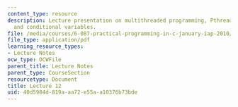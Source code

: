 ```yaml
---
content_type: resource
description: Lecture presentation on multithreaded programming, Pthreads, API, Mutex,
  and conditional variables.
file: /media/courses/6-087-practical-programming-in-c-january-iap-2010/40d5984d819aaa72e55aa10376b73bde_MIT6_087IAP10_lec12.pdf
file_type: application/pdf
learning_resource_types:
- Lecture Notes
ocw_type: OCWFile
parent_title: Lecture Notes
parent_type: CourseSection
resourcetype: Document
title: Lecture 12
uid: 40d5984d-819a-aa72-e55a-a10376b73bde
---
```

